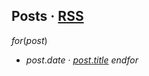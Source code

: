 ## Posts · [RSS](posts/rss.xml)

$for(post)$
* <date>$post.date$</date> · [$post.title$]($post.path$)
$endfor$
